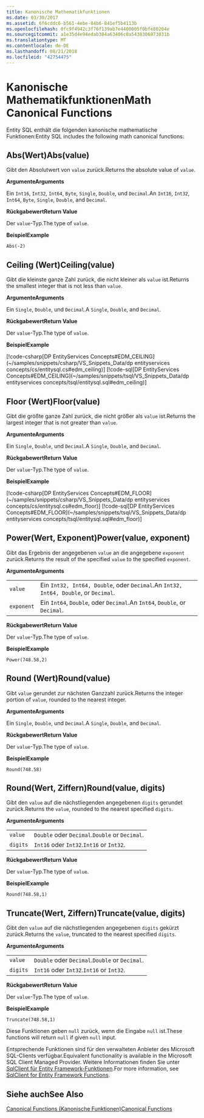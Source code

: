 ```yaml
---
title: Kanonische Mathematikfunktionen
ms.date: 03/30/2017
ms.assetid: 6f6cddc6-b561-4ebe-84b6-841ef5b4113b
ms.openlocfilehash: 0fc9f4942c3f76f139ab7e4400005f0bfe80204e
ms.sourcegitcommit: a1e35d4e94edab384a63406c0a5438306873031b
ms.translationtype: MT
ms.contentlocale: de-DE
ms.lasthandoff: 08/21/2018
ms.locfileid: "42754475"
---
```

# <a name="math-canonical-functions"></a><span data-ttu-id="b5786-102">Kanonische Mathematikfunktionen</span><span class="sxs-lookup"><span data-stu-id="b5786-102">Math Canonical Functions</span></span>

<span data-ttu-id="b5786-103">Entity SQL enthält die folgenden kanonische mathematische Funktionen:</span><span class="sxs-lookup"><span data-stu-id="b5786-103">Entity SQL includes the following math canonical functions:</span></span>
  
## <a name="absvalue"></a><span data-ttu-id="b5786-104">Abs(Wert)</span><span class="sxs-lookup"><span data-stu-id="b5786-104">Abs(value)</span></span>

<span data-ttu-id="b5786-105">Gibt den Absolutwert von `value` zurück.</span><span class="sxs-lookup"><span data-stu-id="b5786-105">Returns the absolute value of `value`.</span></span>

<span data-ttu-id="b5786-106">**Argumente**</span><span class="sxs-lookup"><span data-stu-id="b5786-106">**Arguments**</span></span>

<span data-ttu-id="b5786-107">Ein `Int16`, `Int32`, `Int64`, `Byte`, `Single`, `Double`, und `Decimal`.</span><span class="sxs-lookup"><span data-stu-id="b5786-107">An `Int16`, `Int32`, `Int64`, `Byte`, `Single`, `Double`, and `Decimal`.</span></span>

<span data-ttu-id="b5786-108">**Rückgabewert**</span><span class="sxs-lookup"><span data-stu-id="b5786-108">**Return Value**</span></span>

<span data-ttu-id="b5786-109">Der `value`-Typ.</span><span class="sxs-lookup"><span data-stu-id="b5786-109">The type of `value`.</span></span>

<span data-ttu-id="b5786-110">**Beispiel**</span><span class="sxs-lookup"><span data-stu-id="b5786-110">**Example**</span></span>

`Abs(-2)`

## <a name="ceilingvalue"></a><span data-ttu-id="b5786-111">Ceiling (Wert)</span><span class="sxs-lookup"><span data-stu-id="b5786-111">Ceiling(value)</span></span>

<span data-ttu-id="b5786-112">Gibt die kleinste ganze Zahl zurück, die nicht kleiner als `value` ist.</span><span class="sxs-lookup"><span data-stu-id="b5786-112">Returns the smallest integer that is not less than `value`.</span></span>

<span data-ttu-id="b5786-113">**Argumente**</span><span class="sxs-lookup"><span data-stu-id="b5786-113">**Arguments**</span></span>

<span data-ttu-id="b5786-114">Ein `Single`, `Double`, und `Decimal`.</span><span class="sxs-lookup"><span data-stu-id="b5786-114">A `Single`, `Double`, and `Decimal`.</span></span>

<span data-ttu-id="b5786-115">**Rückgabewert**</span><span class="sxs-lookup"><span data-stu-id="b5786-115">**Return Value**</span></span>

<span data-ttu-id="b5786-116">Der `value`-Typ.</span><span class="sxs-lookup"><span data-stu-id="b5786-116">The type of `value`.</span></span>

<span data-ttu-id="b5786-117">**Beispiel**</span><span class="sxs-lookup"><span data-stu-id="b5786-117">**Example**</span></span>

[!code-csharp[DP EntityServices Concepts#EDM_CEILING](~/samples/snippets/csharp/VS_Snippets_Data/dp entityservices concepts/cs/entitysql.cs#edm_ceiling)]
[!code-sql[DP EntityServices Concepts#EDM_CEILING](~/samples/snippets/tsql/VS_Snippets_Data/dp entityservices concepts/tsql/entitysql.sql#edm_ceiling)]

## <a name="floorvalue"></a><span data-ttu-id="b5786-118">Floor (Wert)</span><span class="sxs-lookup"><span data-stu-id="b5786-118">Floor(value)</span></span>

<span data-ttu-id="b5786-119">Gibt die größte ganze Zahl zurück, die nicht größer als `value` ist.</span><span class="sxs-lookup"><span data-stu-id="b5786-119">Returns the largest integer that is not greater than `value`.</span></span>

<span data-ttu-id="b5786-120">**Argumente**</span><span class="sxs-lookup"><span data-stu-id="b5786-120">**Arguments**</span></span>

<span data-ttu-id="b5786-121">Ein `Single`, `Double`, und `Decimal`.</span><span class="sxs-lookup"><span data-stu-id="b5786-121">A `Single`, `Double`, and `Decimal`.</span></span>

<span data-ttu-id="b5786-122">**Rückgabewert**</span><span class="sxs-lookup"><span data-stu-id="b5786-122">**Return Value**</span></span>

<span data-ttu-id="b5786-123">Der `value`-Typ.</span><span class="sxs-lookup"><span data-stu-id="b5786-123">The type of `value`.</span></span>

<span data-ttu-id="b5786-124">**Beispiel**</span><span class="sxs-lookup"><span data-stu-id="b5786-124">**Example**</span></span>

[!code-csharp[DP EntityServices Concepts#EDM_FLOOR](~/samples/snippets/csharp/VS_Snippets_Data/dp entityservices concepts/cs/entitysql.cs#edm_floor)]
[!code-sql[DP EntityServices Concepts#EDM_FLOOR](~/samples/snippets/tsql/VS_Snippets_Data/dp entityservices concepts/tsql/entitysql.sql#edm_floor)]

## <a name="powervalue-exponent"></a><span data-ttu-id="b5786-125">Power(Wert, Exponent)</span><span class="sxs-lookup"><span data-stu-id="b5786-125">Power(value, exponent)</span></span>

<span data-ttu-id="b5786-126">Gibt das Ergebnis der angegebenen `value` an die angegebene `exponent` zurück.</span><span class="sxs-lookup"><span data-stu-id="b5786-126">Returns the result of the specified `value` to the specified `exponent`.</span></span>

<span data-ttu-id="b5786-127">**Argumente**</span><span class="sxs-lookup"><span data-stu-id="b5786-127">**Arguments**</span></span>

|  |  |
|--|--|
|`value` | <span data-ttu-id="b5786-128">Ein `Int32, Int64, Double`, oder `Decimal`.</span><span class="sxs-lookup"><span data-stu-id="b5786-128">An `Int32, Int64, Double`, or `Decimal`.</span></span> |
|`exponent` | <span data-ttu-id="b5786-129">Ein `Int64`, `Double`, oder `Decimal`.</span><span class="sxs-lookup"><span data-stu-id="b5786-129">An `Int64`, `Double`, or `Decimal`.</span></span> |

<span data-ttu-id="b5786-130">**Rückgabewert**</span><span class="sxs-lookup"><span data-stu-id="b5786-130">**Return Value**</span></span>

<span data-ttu-id="b5786-131">Der `value`-Typ.</span><span class="sxs-lookup"><span data-stu-id="b5786-131">The type of `value`.</span></span>

<span data-ttu-id="b5786-132">**Beispiel**</span><span class="sxs-lookup"><span data-stu-id="b5786-132">**Example**</span></span>

`Power(748.58,2)`

## <a name="roundvalue"></a><span data-ttu-id="b5786-133">Round (Wert)</span><span class="sxs-lookup"><span data-stu-id="b5786-133">Round(value)</span></span>

<span data-ttu-id="b5786-134">Gibt `value` gerundet zur nächsten Ganzzahl zurück.</span><span class="sxs-lookup"><span data-stu-id="b5786-134">Returns the integer portion of `value`, rounded to the nearest integer.</span></span>

<span data-ttu-id="b5786-135">**Argumente**</span><span class="sxs-lookup"><span data-stu-id="b5786-135">**Arguments**</span></span>

<span data-ttu-id="b5786-136">Ein `Single`, `Double`, und `Decimal`.</span><span class="sxs-lookup"><span data-stu-id="b5786-136">A `Single`, `Double`, and `Decimal`.</span></span>

<span data-ttu-id="b5786-137">**Rückgabewert**</span><span class="sxs-lookup"><span data-stu-id="b5786-137">**Return Value**</span></span>

<span data-ttu-id="b5786-138">Der `value`-Typ.</span><span class="sxs-lookup"><span data-stu-id="b5786-138">The type of `value`.</span></span>

<span data-ttu-id="b5786-139">**Beispiel**</span><span class="sxs-lookup"><span data-stu-id="b5786-139">**Example**</span></span>

`Round(748.58)`

## <a name="roundvalue-digits"></a><span data-ttu-id="b5786-140">Round(Wert, Ziffern)</span><span class="sxs-lookup"><span data-stu-id="b5786-140">Round(value, digits)</span></span>

<span data-ttu-id="b5786-141">Gibt den `value` auf die nächstliegenden angegebenen `digits` gerundet zurück.</span><span class="sxs-lookup"><span data-stu-id="b5786-141">Returns the `value`, rounded to the nearest specified `digits`.</span></span>

<span data-ttu-id="b5786-142">**Argumente**</span><span class="sxs-lookup"><span data-stu-id="b5786-142">**Arguments**</span></span>

|  |  |
|--|--|
|`value`|<span data-ttu-id="b5786-143">`Double` oder `Decimal`.</span><span class="sxs-lookup"><span data-stu-id="b5786-143">`Double` or `Decimal`.</span></span>|
|`digits`|<span data-ttu-id="b5786-144">`Int16` oder `Int32`.</span><span class="sxs-lookup"><span data-stu-id="b5786-144">`Int16` or `Int32`.</span></span>|

<span data-ttu-id="b5786-145">**Rückgabewert**</span><span class="sxs-lookup"><span data-stu-id="b5786-145">**Return Value**</span></span>

<span data-ttu-id="b5786-146">Der `value`-Typ.</span><span class="sxs-lookup"><span data-stu-id="b5786-146">The type of `value`.</span></span>

<span data-ttu-id="b5786-147">**Beispiel**</span><span class="sxs-lookup"><span data-stu-id="b5786-147">**Example**</span></span>

`Round(748.58,1)`

## <a name="truncatevalue-digits"></a><span data-ttu-id="b5786-148">Truncate(Wert, Ziffern)</span><span class="sxs-lookup"><span data-stu-id="b5786-148">Truncate(value, digits)</span></span>

<span data-ttu-id="b5786-149">Gibt den `value` auf die nächstliegenden angegebenen `digits` gekürzt zurück.</span><span class="sxs-lookup"><span data-stu-id="b5786-149">Returns the `value`, truncated to the nearest specified `digits`.</span></span>

<span data-ttu-id="b5786-150">**Argumente**</span><span class="sxs-lookup"><span data-stu-id="b5786-150">**Arguments**</span></span>

|  |  |
|--|--|
|`value`|<span data-ttu-id="b5786-151">`Double` oder `Decimal`.</span><span class="sxs-lookup"><span data-stu-id="b5786-151">`Double` or `Decimal`.</span></span>|
|`digits`|<span data-ttu-id="b5786-152">`Int16` oder `Int32`.</span><span class="sxs-lookup"><span data-stu-id="b5786-152">`Int16` or `Int32`.</span></span>|

<span data-ttu-id="b5786-153">**Rückgabewert**</span><span class="sxs-lookup"><span data-stu-id="b5786-153">**Return Value**</span></span>

<span data-ttu-id="b5786-154">Der `value`-Typ.</span><span class="sxs-lookup"><span data-stu-id="b5786-154">The type of `value`.</span></span>

<span data-ttu-id="b5786-155">**Beispiel**</span><span class="sxs-lookup"><span data-stu-id="b5786-155">**Example**</span></span>

`Truncate(748.58,1)`  
  
 <span data-ttu-id="b5786-156">Diese Funktionen geben `null` zurück, wenn die Eingabe `null` ist.</span><span class="sxs-lookup"><span data-stu-id="b5786-156">These functions will return `null` if given `null` input.</span></span>  
  
 <span data-ttu-id="b5786-157">Entsprechende Funktionen sind für den verwalteten Anbieter des Microsoft SQL-Clients verfügbar.</span><span class="sxs-lookup"><span data-stu-id="b5786-157">Equivalent functionality is available in the Microsoft SQL Client Managed Provider.</span></span> <span data-ttu-id="b5786-158">Weitere Informationen finden Sie unter [SqlClient für Entity Framework-Funktionen](../../../../../../docs/framework/data/adonet/ef/sqlclient-for-ef-functions.md).</span><span class="sxs-lookup"><span data-stu-id="b5786-158">For more information, see [SqlClient for Entity Framework Functions](../../../../../../docs/framework/data/adonet/ef/sqlclient-for-ef-functions.md).</span></span>  
  
## <a name="see-also"></a><span data-ttu-id="b5786-159">Siehe auch</span><span class="sxs-lookup"><span data-stu-id="b5786-159">See Also</span></span>  
 [<span data-ttu-id="b5786-160">Canonical Functions (Kanonische Funktionen)</span><span class="sxs-lookup"><span data-stu-id="b5786-160">Canonical Functions</span></span>](../../../../../../docs/framework/data/adonet/ef/language-reference/canonical-functions.md)
